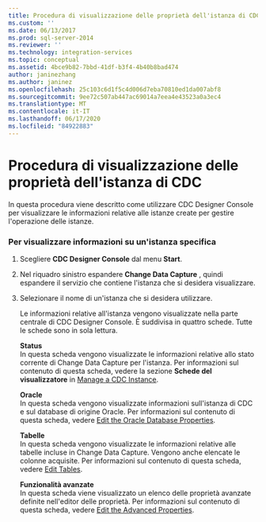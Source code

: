 ```yaml
---
title: Procedura di visualizzazione delle proprietà dell'istanza di CDC | Microsoft Docs
ms.custom: ''
ms.date: 06/13/2017
ms.prod: sql-server-2014
ms.reviewer: ''
ms.technology: integration-services
ms.topic: conceptual
ms.assetid: 4bce9b82-7bbd-41df-b3f4-4b40b8bad474
author: janinezhang
ms.author: janinez
ms.openlocfilehash: 25c103c6d1f5c4d006d7eba70810ed1da007abf8
ms.sourcegitcommit: 9ee72c507ab447ac69014a7eea4e43523a0a3ec4
ms.translationtype: MT
ms.contentlocale: it-IT
ms.lasthandoff: 06/17/2020
ms.locfileid: "84922883"
---
```

# <a name="how-to-view-the-cdc-instance-properties"></a>Procedura di visualizzazione delle proprietà dell'istanza di CDC
  In questa procedura viene descritto come utilizzare CDC Designer Console per visualizzare le informazioni relative alle istanze create per gestire l'operazione delle istanze.  
  
### <a name="to-view-information-about-a-specific-instance"></a>Per visualizzare informazioni su un'istanza specifica  
  
1.  Scegliere **CDC Designer Console** dal menu **Start**.  
  
2.  Nel riquadro sinistro espandere **Change Data Capture** , quindi espandere il servizio che contiene l'istanza che si desidera visualizzare.  
  
3.  Selezionare il nome di un'istanza che si desidera utilizzare.  
  
     Le informazioni relative all'istanza vengono visualizzate nella parte centrale di CDC Designer Console. È suddivisa in quattro schede. Tutte le schede sono in sola lettura.  
  
     **Status**  
     In questa scheda vengono visualizzate le informazioni relative allo stato corrente di Change Data Capture per l'istanza. Per informazioni sul contenuto di questa scheda, vedere la sezione **Schede del visualizzatore** in [Manage a CDC Instance](manage-a-cdc-instance.md).  
  
     **Oracle**  
     In questa scheda vengono visualizzate informazioni sull'istanza di CDC e sul database di origine Oracle. Per informazioni sul contenuto di questa scheda, vedere [Edit the Oracle Database Properties](edit-the-oracle-database-properties.md).  
  
     **Tabelle**  
     In questa scheda vengono visualizzate le informazioni relative alle tabelle incluse in Change Data Capture. Vengono anche elencate le colonne acquisite. Per informazioni sul contenuto di questa scheda, vedere [Edit Tables](edit-tables.md).  
  
     **Funzionalità avanzate**  
     In questa scheda viene visualizzato un elenco delle proprietà avanzate definite nell'editor delle proprietà. Per informazioni sul contenuto di questa scheda, vedere [Edit the Advanced Properties](edit-the-advanced-properties.md).  
  
  
